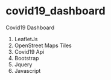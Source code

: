 # covid19_dashboard
Covid19 Dashboard

1. LeafletJs
2. OpenStreet Maps Tiles
3. Covid19 Api
4. Bootstrap
5. Jquery
6. Javascript
